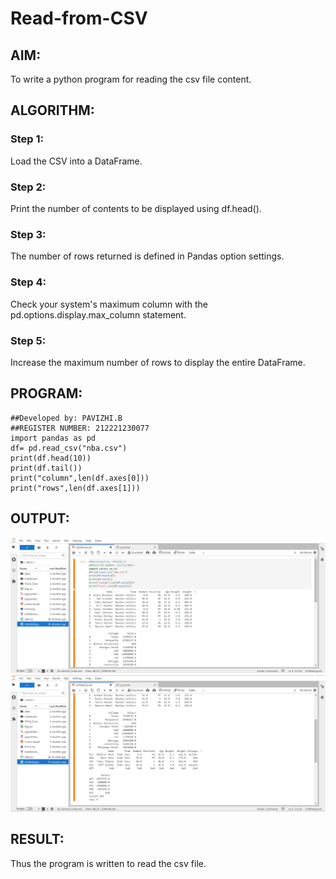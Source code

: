 # Read-from-CSV

## AIM:
To write a python program for reading the csv file content.

## ALGORITHM:
### Step 1:
Load the CSV into a DataFrame.
### Step 2:
Print the number of contents to be displayed using df.head().
### Step 3:
The number of rows returned is defined in Pandas option settings.
### Step 4:
Check your system's maximum column with the pd.options.display.max_column statement.
### Step 5:
Increase the maximum number of rows to display the entire DataFrame.
## PROGRAM:
```
##Developed by: PAVIZHI.B
##REGISTER NUMBER: 212221230077
import pandas as pd
df= pd.read_csv("nba.csv")
print(df.head(10))
print(df.tail())
print("column",len(df.axes[0]))
print("rows",len(df.axes[1]))
```

## OUTPUT:
![output](./NBA.png)
![output](./NBA2.png)


## RESULT:
Thus the program is written to read the csv file.

